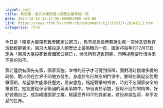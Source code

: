 ```yaml
---
layout: post
title: 蔡若蓮：南京大屠殺是人類歷史最黑暗一頁
date: 2024-12-13 12:17:56.000000000 +08:00
link: https://news.rthk.hk/rthk/ch/component/k2/1783327-20241213.htm
categories: rthk
---
```


今日是「南京大屠殺死難者國家公祭日」，教育局局長蔡若蓮出席一項悼念暨教育活動致辭表示，南京大屠殺是人類歷史上最黑暗的一頁，國家將每年的12月13日定為「南京大屠殺死難者國家公祭日」，悼念所有遇難同胞，同時提醒要珍惜得來不易的和平。

蔡若蓮說有國先有家，國家富強，幸福的日子才可得到保障，面對現時複雜多變的局勢，戰火仍在世界不同地方發生，身處於有形無形的鬥爭中，要時刻緊記反對戰爭侵略，希望學生能學好歷史，居安思危，銘記戰爭的禍害，時刻不忘國家安全的重要性。她說要從保家衛國的英勇事跡中，學習勇於承擔，堅毅不屈的的精神，好好裝備自己，成為維護國家主櫂，維護世界和平的貢獻者，建設和諧包容，和平友愛的世界。

